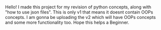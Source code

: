 Hello! I made this project for my revision of python concepts, along with "how to use json files". This is only v1 that means it doesnt contain OOPs concepts. I am gonna be uploading the v2 which will have OOPs concepts and some more functionality too.
Hope this helps a Beginner.
